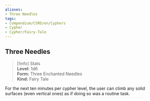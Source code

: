 ```yaml
---
aliases:
- Three Needles
tags:
- Compendium/CSRD/en/Cyphers
- Cypher
- Cypher/Fairy-Tale
---
```


  
## Three Needles  
>[!info] Stats  
> **Level:** 1d6  
> **Form:** Three Enchanted Needles  
> **Kind:** Fairy Tale
  
For the next ten minutes per cypher level, the user can climb any solid surfaces (even vertical ones) as if doing so was a routine task.